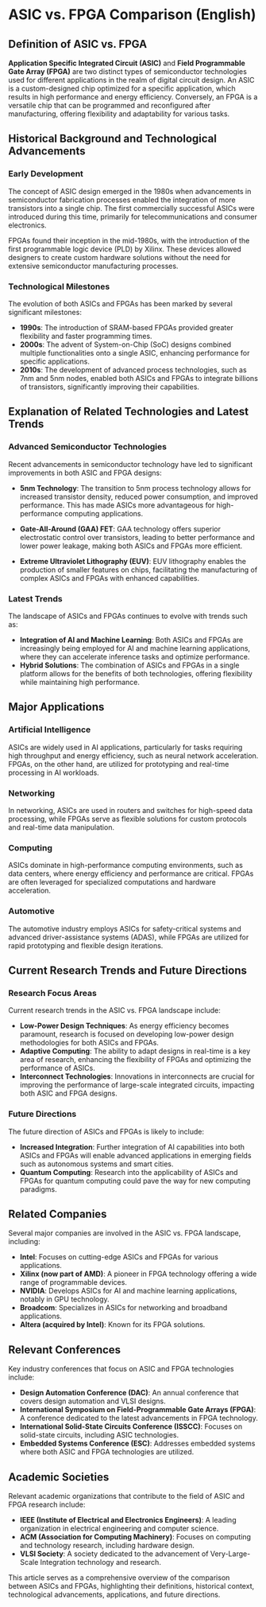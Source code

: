 # ASIC vs. FPGA Comparison (English)

## Definition of ASIC vs. FPGA

**Application Specific Integrated Circuit (ASIC)** and **Field Programmable Gate Array (FPGA)** are two distinct types of semiconductor technologies used for different applications in the realm of digital circuit design. An ASIC is a custom-designed chip optimized for a specific application, which results in high performance and energy efficiency. Conversely, an FPGA is a versatile chip that can be programmed and reconfigured after manufacturing, offering flexibility and adaptability for various tasks.

## Historical Background and Technological Advancements

### Early Development

The concept of ASIC design emerged in the 1980s when advancements in semiconductor fabrication processes enabled the integration of more transistors into a single chip. The first commercially successful ASICs were introduced during this time, primarily for telecommunications and consumer electronics.

FPGAs found their inception in the mid-1980s, with the introduction of the first programmable logic device (PLD) by Xilinx. These devices allowed designers to create custom hardware solutions without the need for extensive semiconductor manufacturing processes.

### Technological Milestones

The evolution of both ASICs and FPGAs has been marked by several significant milestones:

- **1990s**: The introduction of SRAM-based FPGAs provided greater flexibility and faster programming times.
- **2000s**: The advent of System-on-Chip (SoC) designs combined multiple functionalities onto a single ASIC, enhancing performance for specific applications.
- **2010s**: The development of advanced process technologies, such as 7nm and 5nm nodes, enabled both ASICs and FPGAs to integrate billions of transistors, significantly improving their capabilities.

## Explanation of Related Technologies and Latest Trends

### Advanced Semiconductor Technologies

Recent advancements in semiconductor technology have led to significant improvements in both ASIC and FPGA designs:

- **5nm Technology**: The transition to 5nm process technology allows for increased transistor density, reduced power consumption, and improved performance. This has made ASICs more advantageous for high-performance computing applications.
  
- **Gate-All-Around (GAA) FET**: GAA technology offers superior electrostatic control over transistors, leading to better performance and lower power leakage, making both ASICs and FPGAs more efficient.
  
- **Extreme Ultraviolet Lithography (EUV)**: EUV lithography enables the production of smaller features on chips, facilitating the manufacturing of complex ASICs and FPGAs with enhanced capabilities.

### Latest Trends

The landscape of ASICs and FPGAs continues to evolve with trends such as:

- **Integration of AI and Machine Learning**: Both ASICs and FPGAs are increasingly being employed for AI and machine learning applications, where they can accelerate inference tasks and optimize performance.
- **Hybrid Solutions**: The combination of ASICs and FPGAs in a single platform allows for the benefits of both technologies, offering flexibility while maintaining high performance.

## Major Applications

### Artificial Intelligence

ASICs are widely used in AI applications, particularly for tasks requiring high throughput and energy efficiency, such as neural network acceleration. FPGAs, on the other hand, are utilized for prototyping and real-time processing in AI workloads.

### Networking

In networking, ASICs are used in routers and switches for high-speed data processing, while FPGAs serve as flexible solutions for custom protocols and real-time data manipulation.

### Computing

ASICs dominate in high-performance computing environments, such as data centers, where energy efficiency and performance are critical. FPGAs are often leveraged for specialized computations and hardware acceleration.

### Automotive

The automotive industry employs ASICs for safety-critical systems and advanced driver-assistance systems (ADAS), while FPGAs are utilized for rapid prototyping and flexible design iterations.

## Current Research Trends and Future Directions

### Research Focus Areas

Current research trends in the ASIC vs. FPGA landscape include:

- **Low-Power Design Techniques**: As energy efficiency becomes paramount, research is focused on developing low-power design methodologies for both ASICs and FPGAs.
- **Adaptive Computing**: The ability to adapt designs in real-time is a key area of research, enhancing the flexibility of FPGAs and optimizing the performance of ASICs.
- **Interconnect Technologies**: Innovations in interconnects are crucial for improving the performance of large-scale integrated circuits, impacting both ASIC and FPGA designs.

### Future Directions

The future direction of ASICs and FPGAs is likely to include:

- **Increased Integration**: Further integration of AI capabilities into both ASICs and FPGAs will enable advanced applications in emerging fields such as autonomous systems and smart cities.
- **Quantum Computing**: Research into the applicability of ASICs and FPGAs for quantum computing could pave the way for new computing paradigms.

## Related Companies

Several major companies are involved in the ASIC vs. FPGA landscape, including:

- **Intel**: Focuses on cutting-edge ASICs and FPGAs for various applications.
- **Xilinx (now part of AMD)**: A pioneer in FPGA technology offering a wide range of programmable devices.
- **NVIDIA**: Develops ASICs for AI and machine learning applications, notably in GPU technology.
- **Broadcom**: Specializes in ASICs for networking and broadband applications.
- **Altera (acquired by Intel)**: Known for its FPGA solutions.

## Relevant Conferences

Key industry conferences that focus on ASIC and FPGA technologies include:

- **Design Automation Conference (DAC)**: An annual conference that covers design automation and VLSI designs.
- **International Symposium on Field-Programmable Gate Arrays (FPGA)**: A conference dedicated to the latest advancements in FPGA technology.
- **International Solid-State Circuits Conference (ISSCC)**: Focuses on solid-state circuits, including ASIC technologies.
- **Embedded Systems Conference (ESC)**: Addresses embedded systems where both ASIC and FPGA technologies are utilized.

## Academic Societies

Relevant academic organizations that contribute to the field of ASIC and FPGA research include:

- **IEEE (Institute of Electrical and Electronics Engineers)**: A leading organization in electrical engineering and computer science.
- **ACM (Association for Computing Machinery)**: Focuses on computing and technology research, including hardware design.
- **VLSI Society**: A society dedicated to the advancement of Very-Large-Scale Integration technology and research.

This article serves as a comprehensive overview of the comparison between ASICs and FPGAs, highlighting their definitions, historical context, technological advancements, applications, and future directions.